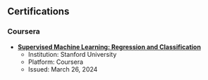 ## Certifications

### Coursera

- **[Supervised Machine Learning: Regression and Classification](https://coursera.org/share/70b9a98e8dd9c29fb62a231591586ce2)**
  - Institution: Stanford University
  - Platform: Coursera
  - Issued: March 26, 2024


 
